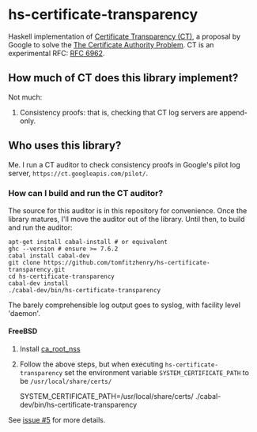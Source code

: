 # hs-certificate-transparency

Haskell implementation of [Certificate Transparency (CT)](http://www.certificate-transparency.org/), a proposal by Google to solve the [The Certificate Authority Problem](http://blog.cryptographyengineering.com/2012/02/how-to-fix-internet.html). CT is an experimental RFC: [RFC 6962](http://tools.ietf.org/html/rfc6962).

## How much of CT does this library implement?

Not much:

1. Consistency proofs: that is, checking that CT log servers are append-only.

## Who uses this library?

Me. I run a CT auditor to check consistency proofs in Google's pilot log server, `https://ct.googleapis.com/pilot/`.

### How can I build and run the CT auditor?
The source for this auditor is in this repository for convenience. Once the library matures, I'll move the auditor out of the library. Until then, to build and run the auditor:

    apt-get install cabal-install # or equivalent
    ghc --version # ensure >= 7.6.2
    cabal install cabal-dev
    git clone https://github.com/tomfitzhenry/hs-certificate-transparency.git
    cd hs-certificate-transparency
    cabal-dev install
    ./cabal-dev/bin/hs-certificate-transparency

The barely comprehensible log output goes to syslog, with facility level 'daemon'.

#### FreeBSD

1. Install [ca\_root\_nss](http://www.freshports.org/security/ca_root_nss/)
2. Follow the above steps, but when executing `hs-certificate-transparency` set the environment variable `SYSTEM_CERTIFICATE_PATH` to be `/usr/local/share/certs/`

    SYSTEM\_CERTIFICATE\_PATH=/usr/local/share/certs/ ./cabal-dev/bin/hs-certificate-transparency

See [issue #5](https://github.com/tomfitzhenry/hs-certificate-transparency/issues/5) for more details.

